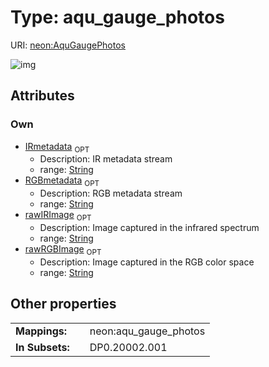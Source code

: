 
# Type: aqu_gauge_photos




URI: [neon:AquGaugePhotos](https://data.neonscience.org/AquGaugePhotos)


![img](http://yuml.me/diagram/nofunky;dir:TB/class/)

## Attributes


### Own

 * [IRmetadata](IRmetadata.md)  <sub>OPT</sub>
    * Description: IR metadata stream
    * range: [String](types/String.md)
 * [RGBmetadata](RGBmetadata.md)  <sub>OPT</sub>
    * Description: RGB metadata stream
    * range: [String](types/String.md)
 * [rawIRImage](rawIRImage.md)  <sub>OPT</sub>
    * Description: Image captured in the infrared spectrum
    * range: [String](types/String.md)
 * [rawRGBImage](rawRGBImage.md)  <sub>OPT</sub>
    * Description: Image captured in the RGB color space
    * range: [String](types/String.md)

## Other properties

|  |  |  |
| --- | --- | --- |
| **Mappings:** | | neon:aqu_gauge_photos |
| **In Subsets:** | | DP0.20002.001 |

